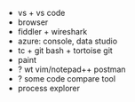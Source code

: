 * vs + vs code
* browser
* fiddler + wireshark
* azure: console, data studio
* tc + git bash + tortoise git
* paint
* ? wt vim/notepad++ postman
* ? some code compare tool
* process explorer
